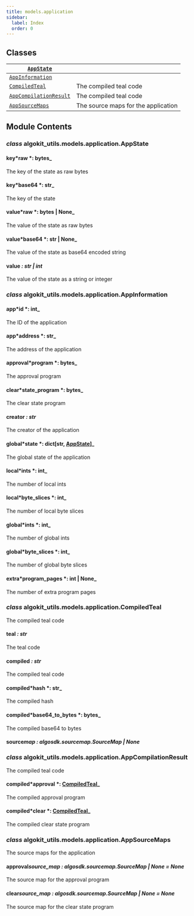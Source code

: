 ```yaml
---
title: models.application
sidebar:
  label: Index
  order: 0
---
```


## Classes

| [`AppState`](#algokit_utils.models.application.AppState)                         |                                     |
| -------------------------------------------------------------------------------- | ----------------------------------- |
| [`AppInformation`](#algokit_utils.models.application.AppInformation)             |                                     |
| [`CompiledTeal`](#algokit_utils.models.application.CompiledTeal)                 | The compiled teal code              |
| [`AppCompilationResult`](#algokit_utils.models.application.AppCompilationResult) | The compiled teal code              |
| [`AppSourceMaps`](#algokit_utils.models.application.AppSourceMaps)               | The source maps for the application |

## Module Contents

### _class_ algokit_utils.models.application.AppState

#### key*raw *: bytes\_

The key of the state as raw bytes

#### key*base64 *: str\_

The key of the state

#### value*raw *: bytes | None\_

The value of the state as raw bytes

#### value*base64 *: str | None\_

The value of the state as base64 encoded string

#### value _: str | int_

The value of the state as a string or integer

### _class_ algokit_utils.models.application.AppInformation

#### app*id *: int\_

The ID of the application

#### app*address *: str\_

The address of the application

#### approval*program *: bytes\_

The approval program

#### clear*state_program *: bytes\_

The clear state program

#### creator _: str_

The creator of the application

#### global*state *: dict[str, [AppState](#algokit_utils.models.application.AppState)]\_

The global state of the application

#### local*ints *: int\_

The number of local ints

#### local*byte_slices *: int\_

The number of local byte slices

#### global*ints *: int\_

The number of global ints

#### global*byte_slices *: int\_

The number of global byte slices

#### extra*program_pages *: int | None\_

The number of extra program pages

### _class_ algokit_utils.models.application.CompiledTeal

The compiled teal code

#### teal _: str_

The teal code

#### compiled _: str_

The compiled teal code

#### compiled*hash *: str\_

The compiled hash

#### compiled*base64_to_bytes *: bytes\_

The compiled base64 to bytes

#### source*map *: algosdk.source*map.SourceMap | None*

### _class_ algokit_utils.models.application.AppCompilationResult

The compiled teal code

#### compiled*approval *: [CompiledTeal](#algokit_utils.models.application.CompiledTeal)\_

The compiled approval program

#### compiled*clear *: [CompiledTeal](#algokit_utils.models.application.CompiledTeal)\_

The compiled clear state program

### _class_ algokit_utils.models.application.AppSourceMaps

The source maps for the application

#### approval*source_map *: algosdk.source*map.SourceMap | None* _= None_

The source map for the approval program

#### clear*source_map *: algosdk.source*map.SourceMap | None* _= None_

The source map for the clear state program
